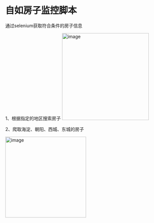 # 自如房子监控脚本

通过selenium获取符合条件的房子信息 

1、根据指定的地区搜索房子
<img width="272" alt="image" src="https://user-images.githubusercontent.com/35989937/201505563-838327ab-d719-4c1d-be69-29d4ec339726.png">


2、爬取海淀、朝阳、西城、东城的房子

<img width="253" alt="image" src="https://user-images.githubusercontent.com/35989937/201310302-15d0c140-79c4-4b06-bc07-eb5b0c7f109c.png">
